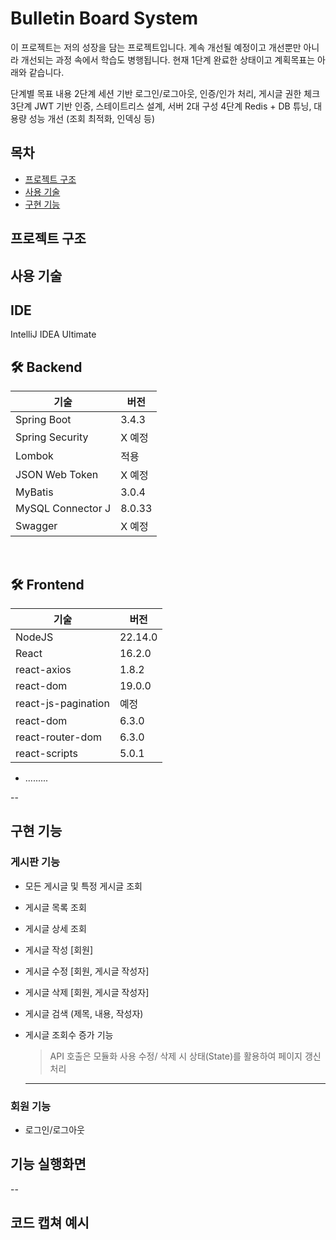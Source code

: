 # Bulletin Board System

이 프로젝트는 저의 성장을 담는 프로젝트입니다. 
계속 개선될 예정이고 개선뿐만 아니라 개선되는 과정 속에서 학습도 병행됩니다.
현재 1단계 완료한 상태이고 계획목표는 아래와 같습니다.

단계별	목표 내용
2단계	세션 기반 로그인/로그아웃, 인증/인가 처리, 게시글 권한 체크
3단계	JWT 기반 인증, 스테이트리스 설계, 서버 2대 구성
4단계	Redis + DB 튜닝, 대용량 성능 개선 (조회 최적화, 인덱싱 등)


## 목차


- [프로젝트 구조](#프로젝트-구조)
- [사용 기술](#사용-기술)
- [구현 기능](#구현-기능)




## 프로젝트 구조


## 사용 기술

## IDE
 IntelliJ IDEA Ultimate
## :hammer_and_wrench: Backend

| 기술                | 버전    |
|---------------------|--------|
| Spring Boot         | 3.4.3  |
| Spring Security     | X 예정 |
|  Lombok   | 적용  |
| JSON Web Token      | X 예정 |
| MyBatis             | 3.0.4  |
| MySQL Connector J   | 8.0.33 |
| Swagger             |  X 예정 |

<br />

## :hammer_and_wrench: Frontend

| 기술               | 버전    |
|--------------------|--------|
| NodeJS             | 22.14.0 |
| React              | 16.2.0  |
| react-axios        | 1.8.2   |
| react-dom          | 19.0.0  |
| react-js-pagination|  예정  |
| react-dom       | 6.3.0   |
| react-router-dom   | 6.3.0   |
| react-scripts      | 5.0.1   |
- .........

--
## 구현 기능

### 게시판 기능
- 모든 게시글 및 특정 게시글 조회
- 게시글 목록 조회
- 게시글 상세 조회
- 게시글 작성 [회원]
- 게시글 수정 [회원, 게시글 작성자]
- 게시글 삭제 [회원, 게시글 작성자]
- 게시글 검색 (제목, 내용, 작성자)
- 게시글 조회수 증가 기능

  > API 호출은 모듈화 사용
  > 수정/ 삭제 시 상태(State)를 활용하여 페이지 갱신 처리
  ---
  


### 회원 기능
- 로그인/로그아웃

## 기능 실행화면

--


## 코드 캡쳐 예시


